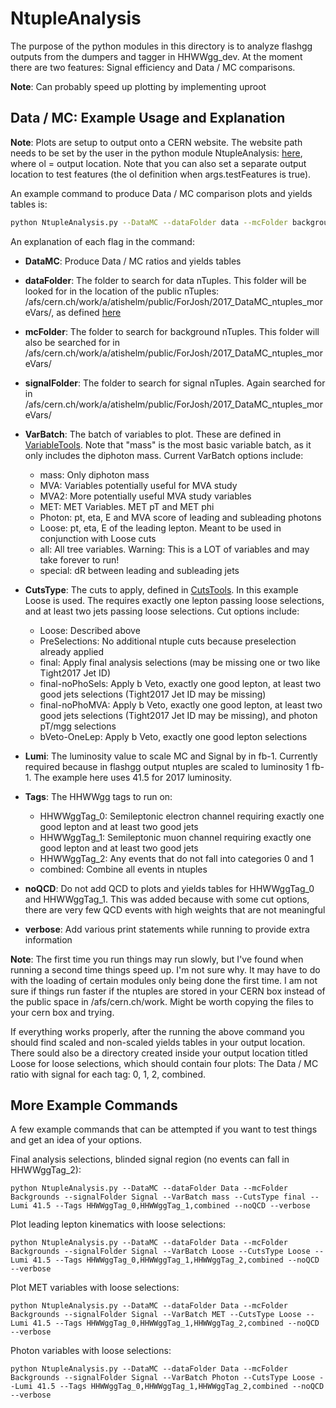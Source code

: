 # NtupleAnalysis

The purpose of the python modules in this directory is to analyze flashgg outputs from the dumpers and tagger in HHWWgg_dev. At the moment there are two features: Signal efficiency and Data / MC comparisons. 

**Note**: Can probably speed up plotting by implementing uproot 

## Data / MC: Example Usage and Explanation 

**Note**: Plots are setup to output onto a CERN website. The website path needs to be set by the user in the python module NtupleAnalysis: [here](https://github.com/NEUAnalyses/HHWWgg_Tools/blob/master/NtupleAnalysis/NtupleAnalysis.py#L36-L37), where ol = output location. Note that you can also set a separate output location to test features (the ol definition when args.testFeatures is true).  

An example command to produce Data / MC comparison plots and yields tables is: 

```bash
python NtupleAnalysis.py --DataMC --dataFolder data --mcFolder background --signalFolder signal --VarBatch mass --CutsType Loose --Lumi 41.5 --Tags HHWWggTag_0,HHWWggTag_1,HHWWggTag_2,combined --noQCD --verbose 
```

An explanation of each flag in the command: 

- **DataMC**: Produce Data / MC ratios and yields tables 
- **dataFolder**: The folder to search for data nTuples. This folder will be looked for in the location of the public nTuples: /afs/cern.ch/work/a/atishelm/public/ForJosh/2017_DataMC_ntuples_moreVars/, as defined [here](https://github.com/NEUAnalyses/HHWWgg_Tools/blob/master/NtupleAnalysis/NtupleAnalysis.py#L38)
- **mcFolder**: The folder to search for background nTuples. This folder will also be searched for in /afs/cern.ch/work/a/atishelm/public/ForJosh/2017_DataMC_ntuples_moreVars/
- **signalFolder**: The folder to search for signal nTuples. Again searched for in /afs/cern.ch/work/a/atishelm/public/ForJosh/2017_DataMC_ntuples_moreVars/
- **VarBatch**: The batch of variables to plot. These are defined in [VariableTools](https://github.com/NEUAnalyses/HHWWgg_Tools/blob/master/NtupleAnalysis/python/VariableTools.py#L20-L158). Note that "mass" is the most basic variable batch, as it only includes the diphoton mass. Current VarBatch options include:
    - mass: Only diphoton mass
    - MVA: Variables potentially useful for MVA study
    - MVA2: More potentially useful MVA study variables 
    - MET: MET Variables. MET pT and MET phi 
    - Photon: pt, eta, E and MVA score of leading and subleading photons 
    - Loose: pt, eta, E of the leading lepton. Meant to be used in conjunction with Loose cuts 
    - all: All tree variables. Warning: This is a LOT of variables and may take forever to run! 
    - special: dR between leading and subleading jets  

- **CutsType**: The cuts to apply, defined in [CutsTools](https://github.com/NEUAnalyses/HHWWgg_Tools/blob/master/NtupleAnalysis/python/CutsTools.py#L11-L72). In this example Loose is used. The requires exactly one lepton passing loose selections, and at least two jets passing loose selections. Cut options include:
    - Loose: Described above
    - PreSelections: No additional ntuple cuts because preselection already applied
    - final: Apply final analysis selections (may be missing one or two like Tight2017 Jet ID)
    - final-noPhoSels: Apply b Veto, exactly one good lepton, at least two good jets selections (Tight2017 Jet ID may be missing)
    - final-noPhoMVA: Apply b Veto, exactly one good lepton, at least two good jets selections (Tight2017 Jet ID may be missing), and photon pT/mgg selections
    - bVeto-OneLep: Apply b Veto, exactly one good lepton selections 
- **Lumi**: The luminosity value to scale MC and Signal by in fb-1. Currently required because in flashgg output ntuples are scaled to luminosity 1 fb-1. The example here uses 41.5 for 2017 luminosity.
- **Tags**: The HHWWgg tags to run on:
    - HHWWggTag_0: Semileptonic electron channel requiring exactly one good lepton and at least two good jets 
    - HHWWggTag_1: Semileptonic muon channel requiring exactly one good lepton and at least two good jets 
    - HHWWggTag_2: Any events that do not fall into categories 0 and 1 
    - combined: Combine all events in ntuples
- **noQCD**: Do not add QCD to plots and yields tables for HHWWggTag_0 and HHWWggTag_1. This was added because with some cut options, there are very few QCD events with high weights that are not meaningful
- **verbose**: Add various print statements while running to provide extra information

**Note**: The first time you run things may run slowly, but I've found when running a second time things speed up. I'm not sure why. It may have to do with the loading of certain modules only being done the first time. I am not sure if things run faster if the ntuples are stored in your CERN box instead of the public space in /afs/cern.ch/work. Might be worth copying the files to your cern box and trying.

If everything works properly, after the running the above command you should find scaled and non-scaled yields tables in your output location. There sould also be a directory created inside your output location titled Loose for loose selections, which should contain four plots: The Data / MC ratio with signal for each tag: 0, 1, 2, combined.

## More Example Commands

A few example commands that can be attempted if you want to test things and get an idea of your options.

Final analysis selections, blinded signal region (no events can fall in HHWWggTag_2):

    python NtupleAnalysis.py --DataMC --dataFolder Data --mcFolder Backgrounds --signalFolder Signal --VarBatch mass --CutsType final --Lumi 41.5 --Tags HHWWggTag_0,HHWWggTag_1,combined --noQCD --verbose 

Plot leading lepton kinematics with loose selections:

    python NtupleAnalysis.py --DataMC --dataFolder Data --mcFolder Backgrounds --signalFolder Signal --VarBatch Loose --CutsType Loose --Lumi 41.5 --Tags HHWWggTag_0,HHWWggTag_1,HHWWggTag_2,combined --noQCD --verbose 

Plot MET variables with loose selections:

    python NtupleAnalysis.py --DataMC --dataFolder Data --mcFolder Backgrounds --signalFolder Signal --VarBatch MET --CutsType Loose --Lumi 41.5 --Tags HHWWggTag_0,HHWWggTag_1,HHWWggTag_2,combined --noQCD --verbose 

Photon variables with loose selections:

    python NtupleAnalysis.py --DataMC --dataFolder Data --mcFolder Backgrounds --signalFolder Signal --VarBatch Photon --CutsType Loose --Lumi 41.5 --Tags HHWWggTag_0,HHWWggTag_1,HHWWggTag_2,combined --noQCD --verbose 
